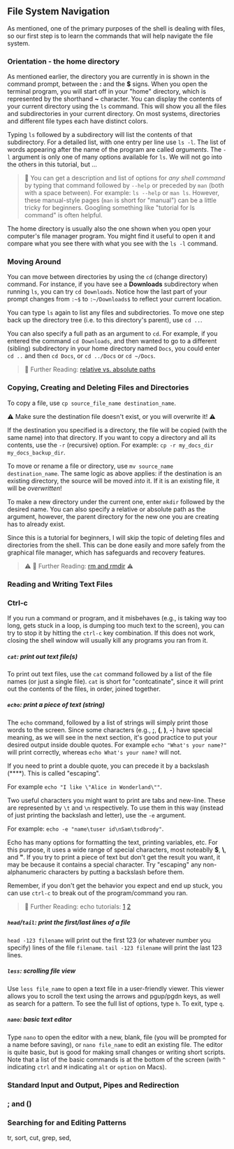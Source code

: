 ## File System Navigation
As mentioned, one of the primary purposes of the shell is dealing with files, so our first step is to learn the commands that will help navigate the file system.

### Orientation - the home directory
As mentioned earlier, the directory you are currently in is shown in the command prompt, between the **:** and the **$** signs.
When you open the terminal program, you will start off in your "home" directory, which is represented by the shorthand **~** character.
You can display the contents of your current directory using the `ls` command. This will show you all the files and subdirectories
in your current directory. On most systems, directories and different file types each have distinct colors.

Typing `ls` followed by a subdirectory will list the contents of that subdirectory.
For a detailed list, with one entry per line use `ls -l`. The list of words appearing after the name of the program are called _arguments_. The `-l` argument is only one of many options available for `ls`. We will not go into the others in this tutorial, but ...

>  📝 You can get a description and list of options for *any shell command* by typing that command followed by `--help` or preceded by `man` (both with a space between).
> For example: `ls --help` or `man ls`. However, these manual-style pages (`man` is short for "manual") can be a little tricky for beginners.
> Googling something like "tutorial for ls command" is often helpful.

The home directory is usually also the one shown when you open your computer's file manager program.
You might find it useful to open it and compare what you see there with what you see with the `ls -l` command.  

### Moving Around
You can move between directories by using the `cd` (change directory) command. For instance, if you have see a **Downloads** subdirectory when running `ls`, you can try `cd Downloads`. Notice how the last part of your prompt changes from `:~$` to `:~/Downloads$` to reflect your current location. 

You can type `ls` again to list any files and subdirectories. To move one step back up the directory tree (i.e. to this directory's parent), use `cd ..`.

You can also specify a full path as an argument to `cd`. For example, if you entered the command `cd Downloads`, and then wanted to go to a different (sibling) subdirectory in your home directory named `Docs`, you could enter `cd ..` and then `cd Docs`, or `cd ../Docs` or `cd ~/Docs`.

> 📖 Further Reading: [relative vs. absolute paths](https://linuxhandbook.com/absolute-vs-relative-path/)

### Copying, Creating and Deleting Files and Directories
To copy a file, use `cp source_file_name destination_name`.

⚠️ Make sure the destination file doesn't exist, or you will overwrite it! ⚠️

If the destination you specified is a directory, the file will be copied (with the same name) into that directory. If you want to copy a directory and all its contents, use the `-r` (recursive) option. For example: `cp -r my_docs_dir my_docs_backup_dir`.

To move or rename a file or directory, use `mv source_name destination_name`. The same logic as above applies: if the destination is an existing directory, the source will be moved _into_ it. If it is an existing file, it will be _overwritten_!

To make a new directory under the current one, enter `mkdir` followed by the desired name. You can also specify a relative or absolute path as the argument, however, the parent directory for the new one you are creating has to already exist. 

Since this is a tutorial for beginners, I will skip the topic of deleting files and directories from the shell. This can be done easily and more safely from the graphical file manager, which has safeguards and recovery features.

> ⚠️ 📖 Further Reading: [rm and rmdir](https://www.hostinger.com/tutorials/how-to-remove-files-and-folders-using-linux-command-line) ⚠️

### Reading and Writing Text Files

### Ctrl-c
If you run a command or program, and it misbehaves (e.g., is taking way too long, gets stuck in a loop, is dumping too much text to the screen), you can try to stop it by hitting the `ctrl-c` key combination. If this does not work, closing the shell window will usually kill any programs you ran from it.

##### `cat`: print out text file(s)
To print out text files, use the `cat` command followed by a list of the file names (or just a single file). `cat` is short for "contcatinate", since it will print out the contents of the files, in order, joined together.

##### `echo`: print a piece of text (string)
The `echo` command, followed by a list of strings will simply print those words to the screen. Since some characters (e.g., **;**, **(**, **)**, **-**) have special meaning, as we will see in the next section, it's good practice to put your desired output inside double quotes. For example `echo "What's your name?"` will print correctly, whereas `echo What's your name?` will not.

If you need to print a double quote, you can precede it by a backslash (**\**). This is called "escaping".

For example `echo "I like \"Alice in Wonderland\""`. 

Two useful characters you might want to print are tabs and new-line. These are represented by `\t` and `\n` respectively. To use them in this way (instead of just printing the backslash and letter), use the `-e` argument.

For example: `echo -e "name\tuser id\nSam\tsdbrody"`.

Echo has many options for formatting the text, printing variables, etc. For this purpose, it uses a wide range of special characters, most noteablly **$**, **\\**, and **"**. If you try to print a piece of text but don't get the result you want, it may be because it contains a special character. Try "escaping" any non-alphanumeric characters by putting a backslash before them.

Remember, if you don't get the behavior you expect and end up stuck, you can use `ctrl-c` to break out of the program/command you ran.  

> 📖 Further Reading: echo tutorials: [1](https://earthly.dev/blog/practical-guide-to-linux-echo-cmd/) [2](https://linuxhint.com/bash_echo/)

##### `head`/`tail`: print the first/last lines of a file
`head -123 filename` will print out the first 123 (or whatever number you specify) lines of the file `filename`. `tail -123 filename` will print the last 123 lines.  

##### `less`: scrolling file view
Use `less file_name` to open a text file in a user-friendly viewer. This viewer allows you to scroll the text using the arrows and pgup/pgdn keys, as well as search for a pattern. To see the full list of options, type `h`. To exit, type `q`.

##### `nano`: basic text editor
Type `nano` to open the editor with a new, blank, file (you will be prompted for a name before saving), or `nano file_name` to edit an existing file. The editor is quite basic, but is good for making small changes or writing short scripts. Note that a list of the basic commands is at the bottom of the screen (with `^` indicating `ctrl` and `M` indicating `alt` or `option` on Macs).

### Standard Input and Output, Pipes and Redirection

### ; and ()

### Searching for and Editing Patterns
tr, sort, cut, grep, sed, 

